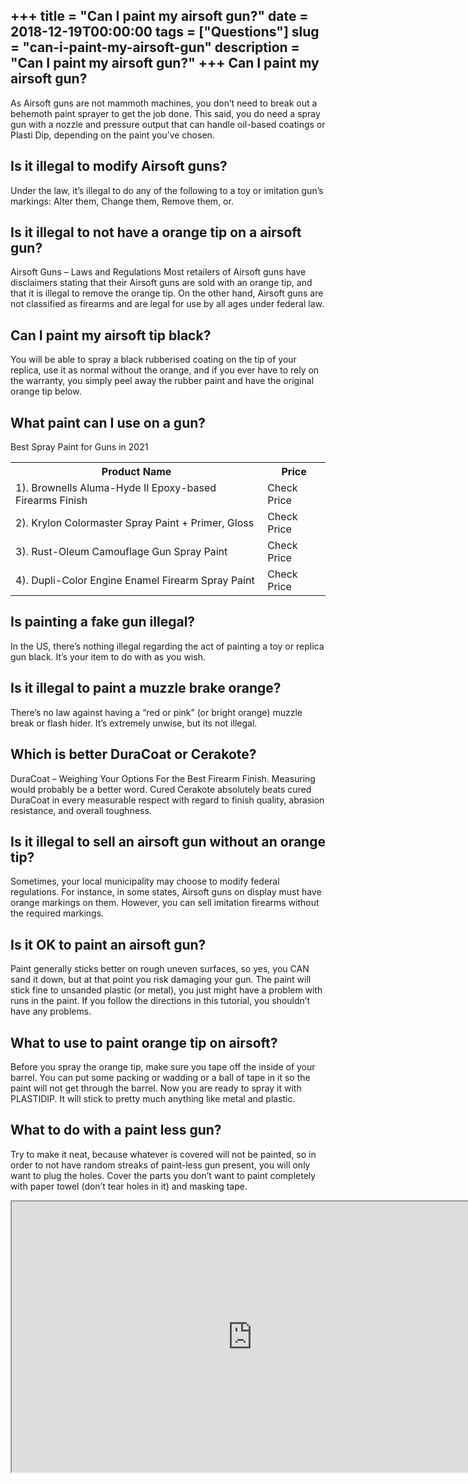 +++
title = "Can I paint my airsoft gun?"
date = 2018-12-19T00:00:00
tags = ["Questions"]
slug = "can-i-paint-my-airsoft-gun"
description = "Can I paint my airsoft gun?"
+++
Can I paint my airsoft gun?
---------------------------

As Airsoft guns are not mammoth machines, you don’t need to break out a behemoth paint sprayer to get the job done. This said, you do need a spray gun with a nozzle and pressure output that can handle oil-based coatings or Plasti Dip, depending on the paint you’ve chosen.

Is it illegal to modify Airsoft guns?
-------------------------------------

Under the law, it’s illegal to do any of the following to a toy or imitation gun’s markings: Alter them, Change them, Remove them, or.

Is it illegal to not have a orange tip on a airsoft gun?
--------------------------------------------------------

Airsoft Guns – Laws and Regulations Most retailers of Airsoft guns have disclaimers stating that their Airsoft guns are sold with an orange tip, and that it is illegal to remove the orange tip. On the other hand, Airsoft guns are not classified as firearms and are legal for use by all ages under federal law.

Can I paint my airsoft tip black?
---------------------------------

You will be able to spray a black rubberised coating on the tip of your replica, use it as normal without the orange, and if you ever have to rely on the warranty, you simply peel away the rubber paint and have the original orange tip below.

What paint can I use on a gun?
------------------------------

Best Spray Paint for Guns in 2021

<table><tr><th>Product Name</th><th>Price</th></tr><tr><td>1). Brownells Aluma-Hyde II Epoxy-based Firearms Finish</td><td>Check Price</td></tr><tr><td>2). Krylon Colormaster Spray Paint + Primer, Gloss</td><td>Check Price</td></tr><tr><td>3). Rust-Oleum Camouflage Gun Spray Paint</td><td>Check Price</td></tr><tr><td>4). Dupli-Color Engine Enamel Firearm Spray Paint</td><td>Check Price</td></tr></table>

Is painting a fake gun illegal?
-------------------------------

In the US, there’s nothing illegal regarding the act of painting a toy or replica gun black. It’s your item to do with as you wish.

Is it illegal to paint a muzzle brake orange?
---------------------------------------------

There’s no law against having a “red or pink” (or bright orange) muzzle break or flash hider. It’s extremely unwise, but its not illegal.

Which is better DuraCoat or Cerakote?
-------------------------------------

DuraCoat – Weighing Your Options For the Best Firearm Finish. Measuring would probably be a better word. Cured Cerakote absolutely beats cured DuraCoat in every measurable respect with regard to finish quality, abrasion resistance, and overall toughness.

Is it illegal to sell an airsoft gun without an orange tip?
-----------------------------------------------------------

Sometimes, your local municipality may choose to modify federal regulations. For instance, in some states, Airsoft guns on display must have orange markings on them. However, you can sell imitation firearms without the required markings.

Is it OK to paint an airsoft gun?
---------------------------------

Paint generally sticks better on rough uneven surfaces, so yes, you CAN sand it down, but at that point you risk damaging your gun. The paint will stick fine to unsanded plastic (or metal), you just might have a problem with runs in the paint. If you follow the directions in this tutorial, you shouldn’t have any problems.

What to use to paint orange tip on airsoft?
-------------------------------------------

Before you spray the orange tip, make sure you tape off the inside of your barrel. You can put some packing or wadding or a ball of tape in it so the paint will not get through the barrel. Now you are ready to spray it with PLASTIDIP. It will stick to pretty much anything like metal and plastic.

What to do with a paint less gun?
---------------------------------

Try to make it neat, because whatever is covered will not be painted, so in order to not have random streaks of paint-less gun present, you will only want to plug the holes. Cover the parts you don’t want to paint completely with paper towel (don’t tear holes in it) and masking tape.

<iframe allow="accelerometer; autoplay; clipboard-write; encrypted-media; gyroscope; picture-in-picture" allowfullscreen="" class="__youtube_prefs__  epyt-is-override  no-lazyload" data-no-lazy="1" data-origheight="433" data-origwidth="770" data-skipgform_ajax_framebjll="" height="433" id="_ytid_44682" loading="lazy" src="https://www.youtube.com/embed/70aZ60UKi_c?enablejsapi=1&autoplay=0&cc_load_policy=0&cc_lang_pref=&iv_load_policy=1&loop=0&modestbranding=0&rel=1&fs=1&playsinline=0&autohide=2&theme=dark&color=red&controls=1&" title="YouTube player" width="770"></iframe>